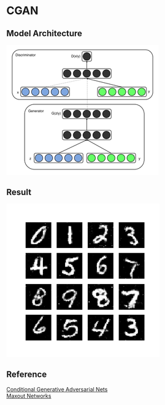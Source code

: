 # CGAN 

## Model Architecture
![](./images/model_architecture.png)

## Result
![](./images/result.png)

## Reference
[Conditional Generative Adversarial Nets](https://arxiv.org/pdf/1411.1784.pdf)<br>
[Maxout Networks](https://arxiv.org/pdf/1302.4389.pdf)
